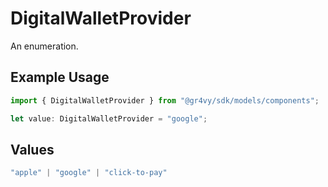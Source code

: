 # DigitalWalletProvider

An enumeration.

## Example Usage

```typescript
import { DigitalWalletProvider } from "@gr4vy/sdk/models/components";

let value: DigitalWalletProvider = "google";
```

## Values

```typescript
"apple" | "google" | "click-to-pay"
```